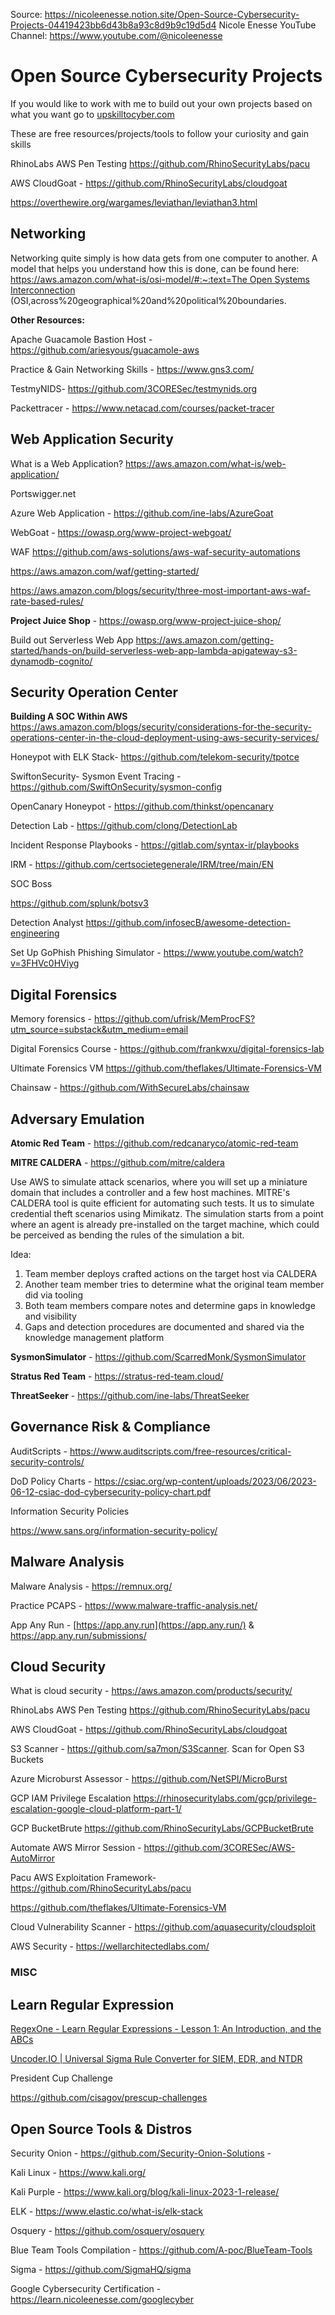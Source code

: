 Source: https://nicoleenesse.notion.site/Open-Source-Cybersecurity-Projects-04419423bb6d43b8a93c8d9b9c19d5d4
Nicole Enesse YouTube Channel: https://www.youtube.com/@nicoleenesse

# Open Source Cybersecurity Projects

If you would like to work with me to build out your own projects based on what you want go to [upskilltocyber.com](http://upskilltocyber.com/) 

These are free resources/projects/tools to follow your curiosity and gain skills

RhinoLabs AWS Pen Testing https://github.com/RhinoSecurityLabs/pacu

AWS CloudGoat - https://github.com/RhinoSecurityLabs/cloudgoat

https://overthewire.org/wargames/leviathan/leviathan3.html

## Networking

Networking quite simply is how data gets from one computer to another. A model that helps you understand how this is done, can be found here: [https://aws.amazon.com/what-is/osi-model/#:~:text=The Open Systems Interconnection](https://aws.amazon.com/what-is/osi-model/#:~:text=The%20Open%20Systems%20Interconnection%20) (OSI,across%20geographical%20and%20political%20boundaries.

**Other Resources:**

Apache Guacamole Bastion Host - https://github.com/ariesyous/guacamole-aws

Practice & Gain Networking Skills - https://www.gns3.com/

TestmyNIDS- https://github.com/3CORESec/testmynids.org

Packettracer - https://www.netacad.com/courses/packet-tracer

## Web Application  Security

What is a Web Application? https://aws.amazon.com/what-is/web-application/

Portswigger.net

Azure Web Application - https://github.com/ine-labs/AzureGoat

WebGoat - https://owasp.org/www-project-webgoat/

WAF https://github.com/aws-solutions/aws-waf-security-automations

https://aws.amazon.com/waf/getting-started/

https://aws.amazon.com/blogs/security/three-most-important-aws-waf-rate-based-rules/

**Project Juice Shop** - https://owasp.org/www-project-juice-shop/

Build out Serverless Web App https://aws.amazon.com/getting-started/hands-on/build-serverless-web-app-lambda-apigateway-s3-dynamodb-cognito/

## Security Operation Center

**Building A SOC Within AWS** https://aws.amazon.com/blogs/security/considerations-for-the-security-operations-center-in-the-cloud-deployment-using-aws-security-services/

Honeypot with ELK Stack- https://github.com/telekom-security/tpotce

SwiftonSecurity- Sysmon Event Tracing - https://github.com/SwiftOnSecurity/sysmon-config

OpenCanary Honeypot - https://github.com/thinkst/opencanary

Detection Lab - https://github.com/clong/DetectionLab

Incident Response Playbooks - https://gitlab.com/syntax-ir/playbooks

IRM - https://github.com/certsocietegenerale/IRM/tree/main/EN

SOC Boss

https://github.com/splunk/botsv3

Detection Analyst https://github.com/infosecB/awesome-detection-engineering

Set Up GoPhish Phishing Simulator - https://www.youtube.com/watch?v=3FHVc0HViyg

## Digital Forensics

Memory forensics - https://github.com/ufrisk/MemProcFS?utm_source=substack&utm_medium=email

Digital Forensics Course - https://github.com/frankwxu/digital-forensics-lab

Ultimate Forensics VM https://github.com/theflakes/Ultimate-Forensics-VM

Chainsaw - https://github.com/WithSecureLabs/chainsaw

## Adversary Emulation

**Atomic Red Team** - https://github.com/redcanaryco/atomic-red-team

**MITRE CALDERA** - https://github.com/mitre/caldera

Use AWS to simulate attack scenarios, where you will set up a miniature domain that includes a controller and a few host machines.  MITRE's CALDERA tool is quite efficient for automating such tests. It us to simulate credential theft scenarios using Mimikatz. The simulation starts from a point where an agent is already pre-installed on the target machine, which could be perceived as bending the rules of the simulation a bit.

Idea: 

1. Team member deploys crafted actions on the target host via CALDERA
2. Another team member tries to determine what the original team member did via tooling
3. Both team members compare notes and determine gaps in knowledge and visibility
4. Gaps and detection procedures are documented and shared via the knowledge management platform

**SysmonSimulator** - https://github.com/ScarredMonk/SysmonSimulator

**Stratus Red Team** - https://stratus-red-team.cloud/

**ThreatSeeker** - https://github.com/ine-labs/ThreatSeeker

## Governance Risk & Compliance

AuditScripts - https://www.auditscripts.com/free-resources/critical-security-controls/

DoD Policy Charts - https://csiac.org/wp-content/uploads/2023/06/2023-06-12-csiac-dod-cybersecurity-policy-chart.pdf

Information Security Policies 

https://www.sans.org/information-security-policy/

## Malware Analysis

Malware Analysis - https://remnux.org/

Practice PCAPS - https://www.malware-traffic-analysis.net/

App Any Run - [https://app.any.run](https://app.any.run/) & https://app.any.run/submissions/

## Cloud Security

What is cloud security - https://aws.amazon.com/products/security/

RhinoLabs AWS Pen Testing https://github.com/RhinoSecurityLabs/pacu

AWS CloudGoat - https://github.com/RhinoSecurityLabs/cloudgoat

S3 Scanner - https://github.com/sa7mon/S3Scanner. Scan for Open S3 Buckets 

Azure Microburst Assessor  - https://github.com/NetSPI/MicroBurst

GCP IAM Privilege Escalation https://rhinosecuritylabs.com/gcp/privilege-escalation-google-cloud-platform-part-1/

GCP BucketBrute https://github.com/RhinoSecurityLabs/GCPBucketBrute

Automate AWS Mirror Session - https://github.com/3CORESec/AWS-AutoMirror

Pacu AWS Exploitation Framework-  https://github.com/RhinoSecurityLabs/pacu

https://github.com/theflakes/Ultimate-Forensics-VM

Cloud Vulnerability Scanner - https://github.com/aquasecurity/cloudsploit

AWS Security - https://wellarchitectedlabs.com/

### MISC

## Learn Regular  Expression

[RegexOne - Learn Regular Expressions - Lesson 1: An Introduction, and the ABCs](https://regexone.com/)

[Uncoder.IO | Universal Sigma Rule Converter for SIEM, EDR, and NTDR](https://uncoder.io/)

President Cup Challenge 

https://github.com/cisagov/prescup-challenges

## Open Source Tools & Distros

Security Onion - https://github.com/Security-Onion-Solutions - 

Kali Linux - https://www.kali.org/

Kali Purple - https://www.kali.org/blog/kali-linux-2023-1-release/

ELK - https://www.elastic.co/what-is/elk-stack

Osquery - https://github.com/osquery/osquery

Blue Team Tools Compilation - https://github.com/A-poc/BlueTeam-Tools

Sigma - https://github.com/SigmaHQ/sigma

Google Cybersecurity Certification - https://learn.nicoleenesse.com/googlecyber
